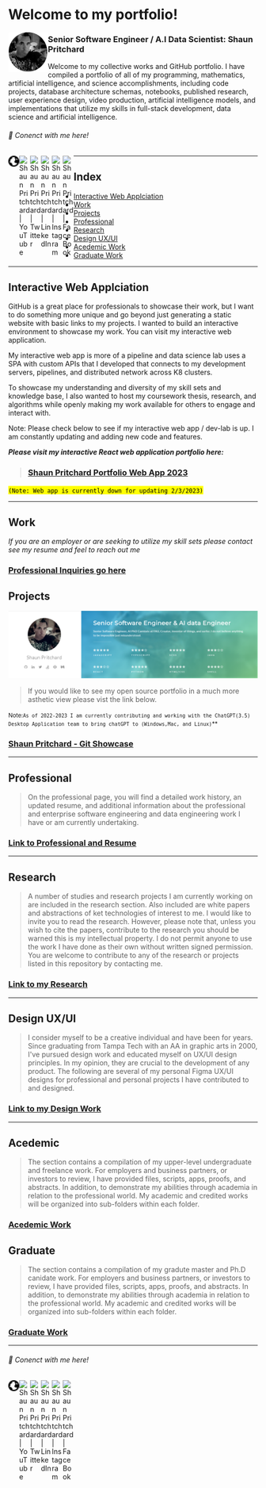 # Welcome to my portfolio!



<img align="left" width="80px" src="https://github.com/shaungt1/Shaun-Pritchard-Portfolio/blob/7860ab4b386d85ecf09774d7592ffe28b892d5cf/assets/ShaunP-bw.png" />


### Senior Software Engineer / A.I Data Scientist: Shaun Pritchard
Welcome to my collective works and GitHub portfolio. I have compiled a portfolio of all of my programming, mathematics, artificial intelligence, and science accomplishments, including code projects, database architecture schemas, notebooks, published research, user experience design, video production, artificial intelligence models, and implementations that utilize my skills in full-stack development, data science and  artificial intelligence.



###### 📢 Conenct with me here!

[<img align="left" alt="" width="22px" src="https://raw.githubusercontent.com/iconic/open-iconic/master/svg/globe.svg" />][website]
[<img align="left" alt="Shaun Pritchard | YouTube" width="22px" src="https://cdn.jsdelivr.net/npm/simple-icons@v3/icons/youtube.svg" />][youtube]
[<img align="left" alt=" Shaun Pritchard | Twitter" width="22px" src="https://cdn.jsdelivr.net/npm/simple-icons@v3/icons/twitter.svg" />][twitter]
[<img align="left" alt="Shaun Pritchard | LinkedIn" width="22px" src="https://cdn.jsdelivr.net/npm/simple-icons@v3/icons/linkedin.svg" />][linkedin]
[<img align="left" alt="Shaun Pritchard | Instagram" width="22px" src="https://cdn.jsdelivr.net/npm/simple-icons@v3/icons/instagram.svg" />][instagram]
[<img align="left" alt="Shaun Pritchard | FaceBook" width="22px" src="https://cdn.jsdelivr.net/npm/simple-icons@v3/icons/facebook.svg" />][facebook]



---

## Index
- [Interactive Web Applciation](#-Interactive)
- [Work](#-Work)
- [Projects](#-Projects)
- [Professional](#-Professional)
- [Research](#-Research)
- [Design UX/UI](#-Design)
- [Acedemic Work](#-Acedemic)
- [Graduate Work](#-Graduate)


----

## Interactive Web Applciation

GitHub is a great place for professionals to showcase their work, but I want to do something more unique and go beyond just generating a static website with basic links to my projects. I wanted to build an interactive environment to showcase my work. You can visit my interactive web application.

My interactive web app is more of a pipeline and data science lab uses a SPA with custom APIs that I developed that connects to my development servers, pipelines, and distributed network across K8 clusters.

To showcase my understanding and diversity of my skill sets and knowledge base, I also wanted to host my coursework thesis, research, and algorithms while openly making my work available for others to engage and interact with.

Note: Please check below to see if my interactive web app / dev-lab is up. I am constantly updating and adding new code and features.

***Please visit my interactive React web application portfolio here:***

> ### [Shaun Pritchard Portfolio Web App 2023](#)

<mark>```(Note: Web app is currently down for updating 2/3/2023)```</mark>

----

## Work

*If you are an employer or are seeking to utilize my skill sets please contact see my resume and feel to reach out me*

### [Professional Inquiries go here](https://github.com/shaungt1/Shaun-Pritchard-Portfolio/blob/4f22fed7d7e0711ef1f6b1ebb0c77f72b77d1702/Professional/README.md)


## Projects

<p align="center">
<span>
<img src="assets/shaun-portfolio-git.png" data-canonical-src="assets/shaun-portfolio-git.png" />
</p>

> If you would like to see my  open source portfolio in a much more asthetic view please vist the link below.

<small> Note:```As of 2022-2023 I am currently contributing and working with the ChatGPT(3.5) Desktop Application team to bring chatGPT to (Windows,Mac, and Linux)```** </small>


### [Shaun Pritchard - Git Showcase](https://www.gitshowcase.com/shaungt1)
----

## Professional

> On the professional page, you will find a detailed work history, an updated resume, and additional information about the professional and enterprise software engineering and data engineering work I have or am currently undertaking.
### [Link to Professional and Resume](https://www.gitshowcase.com/shaungt1)

---

## Research
> A number of studies and research projects I am currently working on are included in the research section. Also included are white papers and abstractions of ket technologies of interest to me. I would like to invite you to read the research. However, please note that, unless you wish to cite the papers, contribute to the research you should be warned this is my intellectual property. I do not permit anyone to use the work I have done as their own without written signed permission. You are welcome to contribute to any of the research or projects listed in this repository by contacting me.

### [Link to my Research](https://github.com/shaungt1/Shaun-Pritchard-Portfolio/blob/013a4032851830f3cb2ba6199ad147fa2da81bb6/Reserach/README.md)

---

## Design UX/UI
> I consider myself to be a creative individual and have been for years. Since graduating from Tampa Tech with an AA in graphic arts in 2000, I've pursued design work and educated myself on UX/UI design principles. In my opinion, they are crucial to the development of any product. The following are several of my personal Figma UX/UI designs for professional and personal projects I have contributed to and designed.

### [Link to my Design Work](https://www.gitshowcase.com/shaungt1)
---
## Acedemic
> The section contains a compilation of my upper-level undergraduate and freelance work. For employers and business partners, or investors to review, I have provided files, scripts, apps, proofs, and abstracts. In addition, to demonstrate my abilities through academia in relation to the professional world. My academic and credited works will be organized into sub-folders within each folder.
### [Acedemic Work](https://github.com/shaungt1/Shaun-Pritchard-Portfolio/blob/7c5b928272145d75c3de649959a2938817119798/README.md)


## Graduate

> The section contains a compilation of my gradute master and Ph.D canidate work. For employers and business partners, or investors to review, I have provided files, scripts, apps, proofs, and abstracts. In addition, to demonstrate my abilities through academia in relation to the professional world. My academic and credited works will be organized into sub-folders within each folder.
### [Graduate Work](https://github.com/shaungt1/Shaun-Pritchard-Portfolio/blob/8c5dee1ac6c5971458102a47ed49410aef4a8c4d/Work%20AI%20Graduate/README.md)


---
###### 📢 Conenct with me here!

[<img align="left" alt="" width="22px" src="https://raw.githubusercontent.com/iconic/open-iconic/master/svg/globe.svg" />][website]
[<img align="left" alt="Shaun Pritchard | YouTube" width="22px" src="https://cdn.jsdelivr.net/npm/simple-icons@v3/icons/youtube.svg" />][youtube]
[<img align="left" alt=" Shaun Pritchard | Twitter" width="22px" src="https://cdn.jsdelivr.net/npm/simple-icons@v3/icons/twitter.svg" />][twitter]
[<img align="left" alt="Shaun Pritchard | LinkedIn" width="22px" src="https://cdn.jsdelivr.net/npm/simple-icons@v3/icons/linkedin.svg" />][linkedin]
[<img align="left" alt="Shaun Pritchard | Instagram" width="22px" src="https://cdn.jsdelivr.net/npm/simple-icons@v3/icons/instagram.svg" />][instagram]
[<img align="left" alt="Shaun Pritchard | FaceBook" width="22px" src="https://cdn.jsdelivr.net/npm/simple-icons@v3/icons/facebook.svg" />][facebook]


<!-- dictonaries-->
[website]: https://shaunpritchard.org
[twitter]: https://twitter.com/ShaunPx1
[youtube]: https://www.youtube.com/channel/shaunpx1/
[instagram]: https://www.instagram.com/ShaunPx1/
[linkedin]: https://www.linkedin.com/in/shaun-pritchard/
[facebook]: https://www.facebook.com/shaunPX1